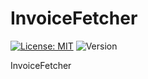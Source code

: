 # InvoiceFetcher

[![License: MIT](https://img.shields.io/badge/License-MIT-yellow.svg)](https://opensource.org/licenses/MIT)
![Version](https://img.shields.io/github/package-json/v/BjoernKW/InvoiceFetcher.svg?style=shield)

InvoiceFetcher
